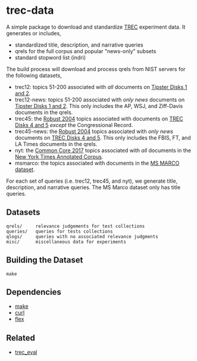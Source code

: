 trec-data
=========

A simple package to download and standardize [TREC](https://trec.nist.gov) experiment data.  It generates or includes,

* standardized title, description, and narrative queries
* qrels for the full corpus and popular "news-only" subsets
* standard stopword list (indri)

The build process will download and process qrels from NIST servers for the following datasets,

* trec12: topics 51-200 associated with _all_ documents on [Tipster Disks 1 and 2](https://catalog.ldc.upenn.edu/LDC93T3A).
* trec12-news: topics 51-200 associated with _only news_ documents on [Tipster Disks 1 and 2](https://catalog.ldc.upenn.edu/LDC93T3A).  This only includes the AP, WSJ, and Ziff-Davis documents in the qrels.
* trec45: the [Robust 2004](https://trec.nist.gov/data/robust/04.guidelines.html) topics associated with  documents on [TREC Disks 4 and 5](https://trec.nist.gov/data/qa/T8_QAdata/disks4_5.html) _except_ the Congressional Record.
* trec45-news: the [Robust 2004](https://trec.nist.gov/data/robust/04.guidelines.html) topics associated with _only news_ documents on [TREC Disks 4 and 5](https://trec.nist.gov/data/qa/T8_QAdata/disks4_5.html).  This only includes the FBIS, FT, and LA Times documents in the qrels.
* nyt: the [Common Core 2017](https://trec.nist.gov/data/core2017.html) topics associated with _all_ documents in the [New York Times Annotated Corpus](https://catalog.ldc.upenn.edu/ldc2008t19).
* msmarco: the topics associated with documents in the [MS MARCO dataset](http://www.msmarco.org/).

For each set of queries (i.e. trec12, trec45, and nyt), we generate title, description, and narrative queries.  The MS Marco dataset only has title queries.


## Datasets

```
qrels/     relevance judgements for test collections
queries/   queries for tests collections
qlogs/     queries with no associated relevance judgments
misc/      miscellaneous data for experiments
```

## Building the Dataset

```
make
```

## Dependencies

* [make](https://www.gnu.org/software/make/)
* [curl](https://curl.haxx.se/)
* [flex](https://github.com/westes/flex)

## Related

* [trec_eval](https://github.com/usnistgov/trec_eval)
